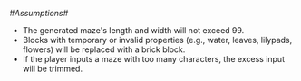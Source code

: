 *#Assumptions#*

* The generated maze's length and width will not exceed 99.
* Blocks with temporary or invalid properties (e.g., water, leaves, lilypads, flowers) will be replaced with a brick block.
* If the player inputs a maze with too many characters, the excess input will be trimmed.
